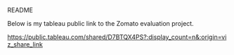 README

Below is my tableau public link to the Zomato evaluation project. 

https://public.tableau.com/shared/D7BTQX4PS?:display_count=n&:origin=viz_share_link